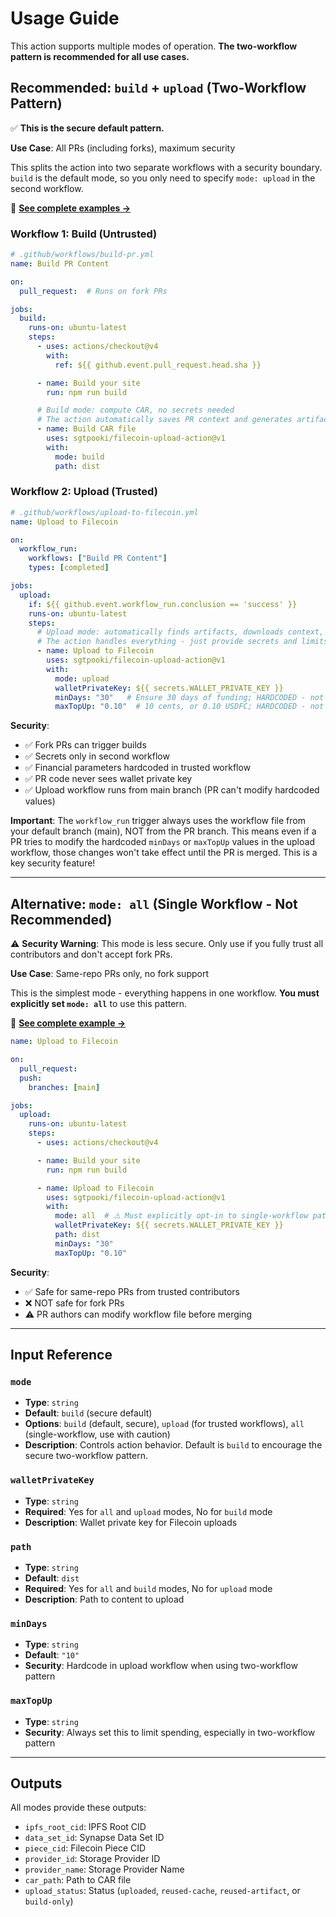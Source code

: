 # Usage Guide

This action supports multiple modes of operation. **The two-workflow pattern is recommended for all use cases.**

## Recommended: `build` + `upload` (Two-Workflow Pattern)

✅ **This is the secure default pattern.**

**Use Case**: All PRs (including forks), maximum security

This splits the action into two separate workflows with a security boundary. `build` is the default mode, so you only need to specify `mode: upload` in the second workflow.

📁 **[See complete examples →](../examples/two-workflow-pattern/)**

### Workflow 1: Build (Untrusted)

```yaml
# .github/workflows/build-pr.yml
name: Build PR Content

on:
  pull_request:  # Runs on fork PRs

jobs:
  build:
    runs-on: ubuntu-latest
    steps:
      - uses: actions/checkout@v4
        with:
          ref: ${{ github.event.pull_request.head.sha }}

      - name: Build your site
        run: npm run build

      # Build mode: compute CAR, no secrets needed
      # The action automatically saves PR context and generates artifact names
      - name: Build CAR file
        uses: sgtpooki/filecoin-upload-action@v1
        with:
          mode: build
          path: dist
```

### Workflow 2: Upload (Trusted)

```yaml
# .github/workflows/upload-to-filecoin.yml
name: Upload to Filecoin

on:
  workflow_run:
    workflows: ["Build PR Content"]
    types: [completed]

jobs:
  upload:
    if: ${{ github.event.workflow_run.conclusion == 'success' }}
    runs-on: ubuntu-latest
    steps:
      # Upload mode: automatically finds artifacts, downloads context, and comments on PR
      # The action handles everything - just provide secrets and limits!
      - name: Upload to Filecoin
        uses: sgtpooki/filecoin-upload-action@v1
        with:
          mode: upload
          walletPrivateKey: ${{ secrets.WALLET_PRIVATE_KEY }}
          minDays: "30"   # Ensure 30 days of funding; HARDCODED - not from PR!
          maxTopUp: "0.10"  # 10 cents, or 0.10 USDFC; HARDCODED - not from PR!
```

**Security**:
- ✅ Fork PRs can trigger builds
- ✅ Secrets only in second workflow
- ✅ Financial parameters hardcoded in trusted workflow
- ✅ PR code never sees wallet private key
- ✅ Upload workflow runs from main branch (PR can't modify hardcoded values)

**Important**: The `workflow_run` trigger always uses the workflow file from your default branch (main), NOT from the PR branch. This means even if a PR tries to modify the hardcoded `minDays` or `maxTopUp` values in the upload workflow, those changes won't take effect until the PR is merged. This is a key security feature!

---

## Alternative: `mode: all` (Single Workflow - Not Recommended)

⚠️ **Security Warning**: This mode is less secure. Only use if you fully trust all contributors and don't accept fork PRs.

**Use Case**: Same-repo PRs only, no fork support

This is the simplest mode - everything happens in one workflow. **You must explicitly set `mode: all`** to use this pattern.

📁 **[See complete example →](../examples/single-workflow/upload.yml)**

```yaml
name: Upload to Filecoin

on:
  pull_request:
  push:
    branches: [main]

jobs:
  upload:
    runs-on: ubuntu-latest
    steps:
      - uses: actions/checkout@v4

      - name: Build your site
        run: npm run build

      - name: Upload to Filecoin
        uses: sgtpooki/filecoin-upload-action@v1
        with:
          mode: all  # ⚠️ Must explicitly opt-in to single-workflow pattern
          walletPrivateKey: ${{ secrets.WALLET_PRIVATE_KEY }}
          path: dist
          minDays: "30"
          maxTopUp: "0.10"
```

**Security**:
- ✅ Safe for same-repo PRs from trusted contributors
- ❌ NOT safe for fork PRs
- ⚠️ PR authors can modify workflow file before merging

---

## Input Reference

### `mode`
- **Type**: `string`
- **Default**: `build` (secure default)
- **Options**: `build` (default, secure), `upload` (for trusted workflows), `all` (single-workflow, use with caution)
- **Description**: Controls action behavior. Default is `build` to encourage the secure two-workflow pattern.

### `walletPrivateKey`
- **Type**: `string`
- **Required**: Yes for `all` and `upload` modes, No for `build` mode
- **Description**: Wallet private key for Filecoin uploads

### `path`
- **Type**: `string`
- **Default**: `dist`
- **Required**: Yes for `all` and `build` modes, No for `upload` mode
- **Description**: Path to content to upload

### `minDays`
- **Type**: `string`
- **Default**: `"10"`
- **Security**: Hardcode in upload workflow when using two-workflow pattern

### `maxTopUp`
- **Type**: `string`
- **Security**: Always set this to limit spending, especially in two-workflow pattern

---

## Outputs

All modes provide these outputs:

- `ipfs_root_cid`: IPFS Root CID
- `data_set_id`: Synapse Data Set ID
- `piece_cid`: Filecoin Piece CID
- `provider_id`: Storage Provider ID
- `provider_name`: Storage Provider Name
- `car_path`: Path to CAR file
- `upload_status`: Status (`uploaded`, `reused-cache`, `reused-artifact`, or `build-only`)

